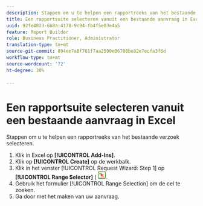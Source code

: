 ```yaml
---
description: Stappen om u te helpen een rapportreeks van het bestaande verzoek selecteren.
title: Een rapportsuite selecteren vanuit een bestaande aanvraag in Excel
uuid: 92fe4823-6b8a-4178-9c94-fb4f5e03e4a5
feature: Report Builder
role: Business Practitioner, Administrator
translation-type: tm+mt
source-git-commit: 894ee7a8f761f7aa2590e06708be82e7ecfa3f6d
workflow-type: tm+mt
source-wordcount: '72'
ht-degree: 30%

---
```



# Een rapportsuite selecteren vanuit een bestaande aanvraag in Excel

Stappen om u te helpen een rapportreeks van het bestaande verzoek selecteren.

1. Klik in Excel op **[!UICONTROL Add-Ins]**.
1. Klik op **[!UICONTROL Create]** op de werkbalk.
1. Klik in het venster [!UICONTROL Request Wizard: Step 1] op **[!UICONTROL Range Selector]** ( ![](assets/select_cell_icon.png).
1. Gebruik het formulier [!UICONTROL Range Selection] om de cel te zoeken.
1. Ga door met het maken van uw aanvraag.
